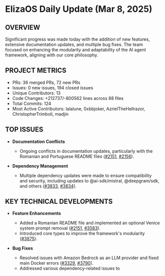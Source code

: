 # ElizaOS Daily Update (Mar 8, 2025)

## OVERVIEW 
Significant progress was made today with the addition of new features, extensive documentation updates, and multiple bug fixes. The team focused on enhancing the modularity and adaptability of the AI agent framework, aligning with our core philosophy.

## PROJECT METRICS
- PRs: 36 merged PRs, 72 new PRs
- Issues: 0 new issues, 194 closed issues
- Unique Contributors: 13
- Code Changes: +212737/-800562 lines across 88 files
- Total Commits: 124
- Most Active Contributors: lalalune, 0xbbjoker, AzrielTheHellrazor, ChristopherTrimboli, madjin

## TOP ISSUES
- **Documentation Conflicts**
  - Ongoing conflicts in documentation updates, particularly with the Romanian and Portuguese README files ([#2151](https://github.com/elizaos/eliza/pull/2151), [#2156](https://github.com/elizaos/eliza/pull/2156)).
  
- **Dependency Management**
  - Multiple dependency updates were made to ensure compatibility and security, including updates to @ai-sdk/mistral, @deepgram/sdk, and others ([#3833](https://github.com/elizaos/eliza/pull/3833), [#3834](https://github.com/elizaos/eliza/pull/3834)).

## KEY TECHNICAL DEVELOPMENTS
- **Feature Enhancements**
  - Added a Romanian README file and implemented an optional Venice system prompt removal ([#2151](https://github.com/elizaos/eliza/pull/2151), [#3583](https://github.com/elizaos/eliza/pull/3583)).
  - Introduced core types to improve the framework's modularity ([#3875](https://github.com/elizaos/eliza/pull/3875)).

- **Bug Fixes**
  - Resolved issues with Amazon Bedrock as an LLM provider and fixed main Docker errors ([#3329](https://github.com/elizaos/eliza/pull/3329), [#3790](https://github.com/elizaos/eliza/pull/3790)).
  - Addressed various dependency-related issues to